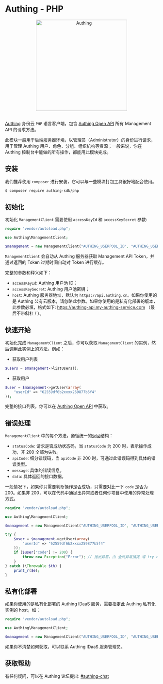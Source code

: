 # Authing - PHP

<div align="center">
  <a href="https://authing.cn"><img width="300" src="https://files.authing.co/authing-console/authing-logo-new-20210924.svg?a=1" alt="Authing" /></a>
</div>
<br/>

[Authing](https://authing.cn/) 身份云 `PHP` 语言客户端，包含 [Authing Open API](https://core.authing.cn/openapi/) 所有 Management API 的请求方法。

此模块一般用于后端服务器环境，以管理员（Administrator）的身份进行请求，用于管理 Authing 用户、角色、分组、组织机构等资源；一般来说，你在 Authing 控制台中能做的所有操作，都能用此模块完成。

## 安装

我们推荐使用 `composer` 进行安装，它可以与一些模块打包工具很好地配合使用。

```bash
$ composer require authing-sdk/php
```

## 初始化

初始化 `ManagementClient` 需要使用 `accessKeyId` 和 `accessKeySecret` 参数:

```php
require "vendor/autoload.php";

use Authing\ManagementClient;

$management = new ManagementClient("AUTHING_USERPOOL_ID", "AUTHING_USERPOOL_SECRET");
```

`ManagementClient` 会自动从 Authing 服务器获取  Management API Token，并通过返回的 Token 过期时间自动对 Token 进行缓存。

完整的参数和释义如下：

- `accessKeyId`: Authing 用户池 ID；
- `accessKeySecret`: Authing 用户池密钥；
- `host`: Authing 服务器地址，默认为 `https://api.authing.cn`。如果你使用的是 Authing 公有云版本，请忽略此参数。如果你使用的是私有化部署的版本，此参数必填，格式如下: https://authing-api.my-authing-service.com （最后不带斜杠 / ）。

## 快速开始

初始化完成 `ManagementClient`  之后，你可以获取 `ManagementClient` 的实例，然后调用此实例上的方法。例如：

- 获取用户列表

```php
$users = $management->listUsers();
```
- 获取用户

```php
$user = $management->getUser(array(
    "userId" => "62559df6b2xxxx259877b5f4"
));
```

完整的接口列表，你可以在 [Authing Open API](https://api.authing.cn/openapi/) 中获取。

## 错误处理

`ManagementClient` 中的每个方法，遵循统一的返回结构：

- `statusCode`: 请求是否成功状态码，当 `statusCode` 为 200 时，表示操作成功，非 200 全部为失败。
- `apiCode`: 细分错误码，当 `apiCode` 非 200 时，可通过此错误码得到具体的错误类型。
- `message`: 具体的错误信息。
- `data`: 具体返回的接口数据。

一般情况下，如果你只需要判断操作是否成功，只需要对比一下 `code` 是否为 200。如果非 200，可以在代码中通抛出异常或者任何你项目中使用的异常处理方式。

```php
require "vendor/autoload.php";

use Authing\ManagementClient;

$management = new ManagementClient("AUTHING_USERPOOL_ID", "AUTHING_USERPOOL_SECRET");

try {
    $user = $management->getUser(array(
        "userId" => "62559df6b2xxxx259877b5f4"
    ));
    if ($user["code"] != 200) {
        throw new Exception("Error"); // 抛出异常，由 全局异常捕捉 或 try catch 进行异常捕捉
    }
} catch (\Throwable $th) {
    print_r($e);
}
```

## 私有化部署
如果你使用的是私有化部署的 Authing IDaaS 服务，需要指定此 Authing 私有化实例的 host，如：

```php
require "vendor/autoload.php";

use Authing\ManagementClient;

$management = new ManagementClient("AUTHING_USERPOOL_ID", "AUTHING_USERPOOL_SECRET", "https://authing-api.my-authing-service.com");
```

如果你不清楚如何获取，可以联系 Authing IDaaS 服务管理员。

## 获取帮助

有任何疑问，可以在 Authing 论坛提出: [#authing-chat](https://forum.authing.cn/)
